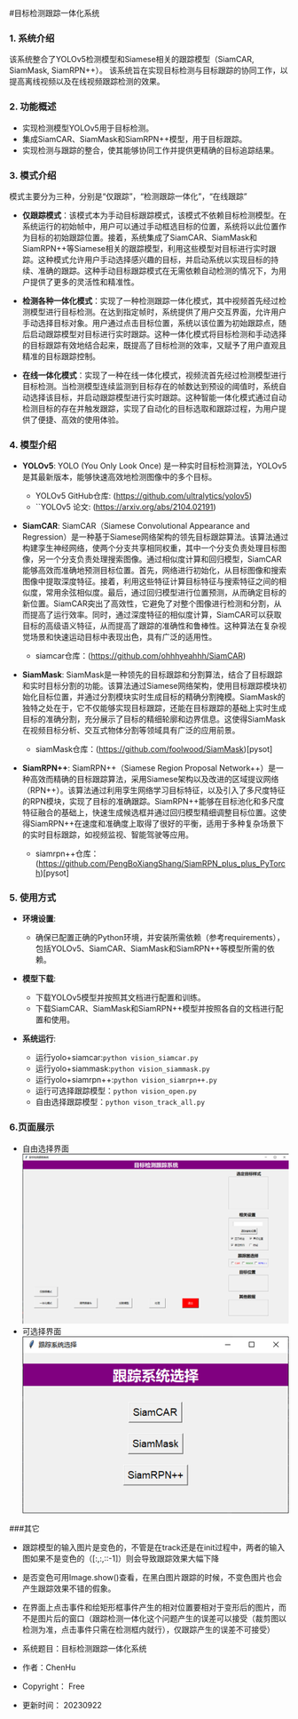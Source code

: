 #目标检测跟踪一体化系统


### 1. 系统介绍
该系统整合了YOLOv5检测模型和Siamese相关的跟踪模型（SiamCAR, SiamMask, SiamRPN++）。 
该系统旨在实现目标检测与目标跟踪的协同工作，以提高离线视频以及在线视频跟踪检测的效果。

### 2. 功能概述

- 实现检测模型YOLOv5用于目标检测。
- 集成SiamCAR、SiamMask和SiamRPN++模型，用于目标跟踪。
- 实现检测与跟踪的整合，使其能够协同工作并提供更精确的目标追踪结果。  

### 3. 模式介绍
模式主要分为三种，分别是“仅跟踪”，“检测跟踪一体化”，“在线跟踪”
- **仅跟踪模式**：该模式本为手动目标跟踪模式，该模式不依赖目标检测模型。在系统运行的初始帧中，用户可以通过手动框选目标的位置，系统将以此位置作为目标的初始跟踪位置。接着，系统集成了SiamCAR、SiamMask和SiamRPN++等Siamese相关的跟踪模型，利用这些模型对目标进行实时跟踪。这种模式允许用户手动选择感兴趣的目标，并启动系统以实现目标的持续、准确的跟踪。这种手动目标跟踪模式在无需依赖自动检测的情况下，为用户提供了更多的灵活性和精准性。

- **检测各种一体化模式**：实现了一种检测跟踪一体化模式，其中视频首先经过检测模型进行目标检测。在达到指定帧时，系统提供了用户交互界面，允许用户手动选择目标对象。用户通过点击目标位置，系统以该位置为初始跟踪点，随后启动跟踪模型对目标进行实时跟踪。这种一体化模式将目标检测和手动选择的目标跟踪有效地结合起来，既提高了目标检测的效率，又赋予了用户直观且精准的目标跟踪控制。

- **在线一体化模式**：实现了一种在线一体化模式，视频流首先经过检测模型进行目标检测。当检测模型连续监测到目标存在的帧数达到预设的阈值时，系统自动选择该目标，并启动跟踪模型进行实时跟踪。这种智能一体化模式通过自动检测目标的存在并触发跟踪，实现了自动化的目标选取和跟踪过程，为用户提供了便捷、高效的使用体验。

### 4. 模型介绍
- **YOLOv5**: YOLO (You Only Look Once) 是一种实时目标检测算法，YOLOv5是其最新版本，能够快速高效地检测图像中的多个目标。
  - YOLOv5 GitHub仓库: (https://github.com/ultralytics/yolov5)
  - ``YOLOv5 论文: (https://arxiv.org/abs/2104.02191)

- **SiamCAR**: SiamCAR（Siamese Convolutional Appearance and Regression）是一种基于Siamese网络架构的领先目标跟踪算法。该算法通过构建孪生神经网络，使两个分支共享相同权重，其中一个分支负责处理目标图像，另一个分支负责处理搜索图像。通过相似度计算和回归模型，SiamCAR能够高效而准确地预测目标位置。首先，网络进行初始化，从目标图像和搜索图像中提取深度特征。接着，利用这些特征计算目标特征与搜索特征之间的相似度，常用余弦相似度。最后，通过回归模型进行位置预测，从而确定目标的新位置。SiamCAR突出了高效性，它避免了对整个图像进行检测和分割，从而提高了运行效率。同时，通过深度特征的相似度计算，SiamCAR可以获取目标的高级语义特征，从而提高了跟踪的准确性和鲁棒性。这种算法在复杂视觉场景和快速运动目标中表现出色，具有广泛的适用性。
  - siamcar仓库：(https://github.com/ohhhyeahhh/SiamCAR)
- **SiamMask**: SiamMask是一种领先的目标跟踪和分割算法，结合了目标跟踪和实时目标分割的功能。该算法通过Siamese网络架构，使用目标跟踪模块初始化目标位置，并通过分割模块实时生成目标的精确分割掩模。SiamMask的独特之处在于，它不仅能够实现目标跟踪，还能在目标跟踪的基础上实时生成目标的准确分割，充分展示了目标的精细轮廓和边界信息。这使得SiamMask在视频目标分析、交互式物体分割等领域具有广泛的应用前景。
  - siamMask仓库：(https://github.com/foolwood/SiamMask)[pysot]
- **SiamRPN++**: SiamRPN++（Siamese Region Proposal Network++）是一种高效而精确的目标跟踪算法，采用Siamese架构以及改进的区域提议网络（RPN++）。该算法通过利用孪生网络学习目标特征，以及引入了多尺度特征的RPN模块，实现了目标的准确跟踪。SiamRPN++能够在目标池化和多尺度特征融合的基础上，快速生成候选框并通过回归模型精细调整目标位置。这使得SiamRPN++在速度和准确度上取得了很好的平衡，适用于多种复杂场景下的实时目标跟踪，如视频监视、智能驾驶等应用。
  - siamrpn++仓库：(https://github.com/PengBoXiangShang/SiamRPN_plus_plus_PyTorch)[pysot]

### 5. 使用方式

- **环境设置**:
   - 确保已配置正确的Python环境，并安装所需依赖（参考requirements），包括YOLOv5、SiamCAR、SiamMask和SiamRPN++等模型所需的依赖。

- **模型下载**:
   - 下载YOLOv5模型并按照其文档进行配置和训练。
   - 下载SiamCAR、SiamMask和SiamRPN++模型并按照各自的文档进行配置和使用。

- **系统运行**:
  - 运行yolo+siamcar:`python vision_siamcar.py`  
  - 运行yolo+siammask:`python vision_siammask.py`  
  - 运行yolo+siamrpn++:`python vision_siamrpn++.py`  
  - 运行可选择跟踪模型：`python vision_open.py`
  - 自由选择跟踪模型：`python vison_track_all.py`

### 6.页面展示 
- 自由选择界面 
![Local Image](./img_use/Snipaste_2023-09-22_15-20-36.png)  
- 可选择界面  
![Local Image](./img_use/Snipaste_2023-09-22_15-28-50.png)  

###其它

- 跟踪模型的输入图片是变色的，不管是在track还是在init过程中，两者的输入图如果不是变色的（[:,:,::-1]）则会导致跟踪效果大幅下降
- 是否变色可用Image.show()查看，在黑白图片跟踪的时候，不变色图片也会产生跟踪效果不错的假象。
- 在界面上点击事件和绘矩形框事件产生的相对位置要相对于变形后的图片，而不是图片后的窗口（跟踪检测一体化这个问题产生的误差可以接受（裁剪图以检测为准，点击事件只需在检测框内就行），仅跟踪产生的误差不可接受）

- 系统题目：目标检测跟踪一体化系统  
- 作者：ChenHu  
- Copyright： Free  
- 更新时间： 20230922  
